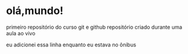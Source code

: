# olá,mundo!
 primeiro repositório  do curso git e github
repositório criado durante uma aula ao vivo

eu adicionei essa linha enquanto eu estava no ônibus 
